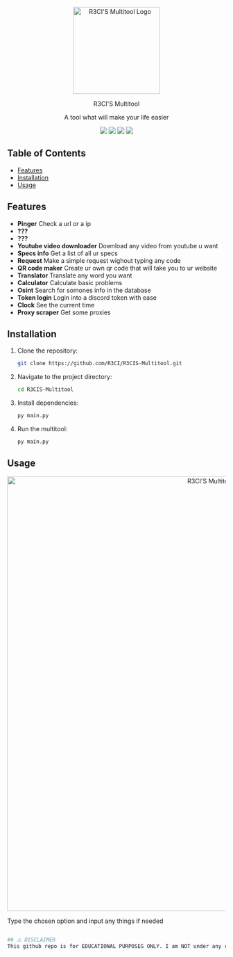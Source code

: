 <p align="center">
  <img src="https://i.imgur.com/Kg62cJj.png" alt="R3CI'S Multitool Logo" width="200">
</p>

<p align="center">
  R3CI'S Multitool
</p>
<p align="center">
  A tool what will make your life easier
</p>
<p align="center">
  <img src="https://img.shields.io/github/stars/R3CI/R3CI-S-MULTITOOL?color=darkred">
  <img src="https://img.shields.io/discord/1157405821450338334?color=darkred">
  <img src="https://img.shields.io/github/repo-size/R3CI/R3CI-S-MultiTool?color=darkred">
  <img src="https://img.shields.io/discord/1157405821450338334?color=darkred">
</p>

## Table of Contents

- [Features](#features)
- [Installation](#installation)
- [Usage](##usage)

## Features

- **Pinger** Check a url or a ip
- **???**
- **???**
- **Youtube video downloader** Download any video from youtube u want
- **Specs info** Get a list of all ur specs
- **Request** Make a simple request wighout typing any code
- **QR code maker** Create ur own qr code that will take you to ur website
- **Translator** Translate any word you want
- **Calculator** Calculate basic problems
- **Osint** Search for somones info in the database
- **Token login** Login into a discord token with ease
- **Clock** See the current time
- **Proxy scraper** Get some proxies

## Installation

1. Clone the repository:

    ```bash
    git clone https://github.com/R3CI/R3CIS-Multitool.git
    ```

2. Navigate to the project directory:

    ```bash
    cd R3CIS-Multitool
    ```

3. Install dependencies:

    ```bash
    py main.py
    ```

4. Run the multitool:

    ```bash
    py main.py
    ```

## Usage

<p align="center">
  <img src="https://i.imgur.com/yl5iCfE.png" alt="R3CI'S Multitool Screenshot" width="1000">
</p>

Type the chosen option and input any things if needed 

```bash

## ⚠️ DISCLAIMER
This github repo is for EDUCATIONAL PURPOSES ONLY. I am NOT under any responsibility if a problem occurs.
